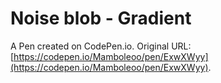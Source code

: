 # Noise blob - Gradient

A Pen created on CodePen.io. Original URL: [https://codepen.io/Mamboleoo/pen/ExwXWyy](https://codepen.io/Mamboleoo/pen/ExwXWyy).


